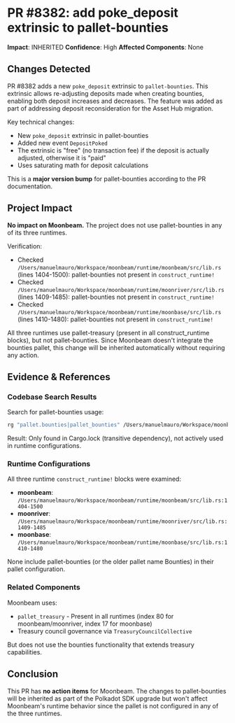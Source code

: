 # PR #8382: add poke_deposit extrinsic to pallet-bounties

**Impact**: INHERITED
**Confidence**: High
**Affected Components**: None

## Changes Detected

PR #8382 adds a new `poke_deposit` extrinsic to `pallet-bounties`. This extrinsic allows re-adjusting deposits made when creating bounties, enabling both deposit increases and decreases. The feature was added as part of addressing deposit reconsideration for the Asset Hub migration.

Key technical changes:
- New `poke_deposit` extrinsic in pallet-bounties
- Added new event `DepositPoked`
- The extrinsic is "free" (no transaction fee) if the deposit is actually adjusted, otherwise it is "paid"
- Uses saturating math for deposit calculations

This is a **major version bump** for pallet-bounties according to the PR documentation.

## Project Impact

**No impact on Moonbeam.** The project does not use pallet-bounties in any of its three runtimes.

Verification:
- Checked `/Users/manuelmauro/Workspace/moonbeam/runtime/moonbeam/src/lib.rs` (lines 1404-1500): pallet-bounties not present in `construct_runtime!`
- Checked `/Users/manuelmauro/Workspace/moonbeam/runtime/moonriver/src/lib.rs` (lines 1409-1485): pallet-bounties not present in `construct_runtime!`
- Checked `/Users/manuelmauro/Workspace/moonbeam/runtime/moonbase/src/lib.rs` (lines 1410-1480): pallet-bounties not present in `construct_runtime!`

All three runtimes use pallet-treasury (present in all construct_runtime blocks), but not pallet-bounties. Since Moonbeam doesn't integrate the bounties pallet, this change will be inherited automatically without requiring any action.

## Evidence & References

### Codebase Search Results

Search for pallet-bounties usage:
```bash
rg "pallet.bounties|pallet_bounties" /Users/manuelmauro/Workspace/moonbeam
```
Result: Only found in Cargo.lock (transitive dependency), not actively used in runtime configurations.

### Runtime Configurations

All three runtime `construct_runtime!` blocks were examined:
- **moonbeam**: `/Users/manuelmauro/Workspace/moonbeam/runtime/moonbeam/src/lib.rs:1404-1500`
- **moonriver**: `/Users/manuelmauro/Workspace/moonbeam/runtime/moonriver/src/lib.rs:1409-1485`
- **moonbase**: `/Users/manuelmauro/Workspace/moonbeam/runtime/moonbase/src/lib.rs:1410-1480`

None include pallet-bounties (or the older pallet name Bounties) in their pallet configuration.

### Related Components

Moonbeam uses:
- `pallet_treasury` - Present in all runtimes (index 80 for moonbeam/moonriver, index 17 for moonbase)
- Treasury council governance via `TreasuryCouncilCollective`

But does not use the bounties functionality that extends treasury capabilities.

## Conclusion

This PR has **no action items** for Moonbeam. The changes to pallet-bounties will be inherited as part of the Polkadot SDK upgrade but won't affect Moonbeam's runtime behavior since the pallet is not configured in any of the three runtimes.
